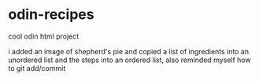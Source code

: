 # odin-recipes
cool odin html project

i added an image of shepherd's pie and copied a list of ingredients into an unordered list and the steps into an ordered list, also reminded myself how to git add/commit